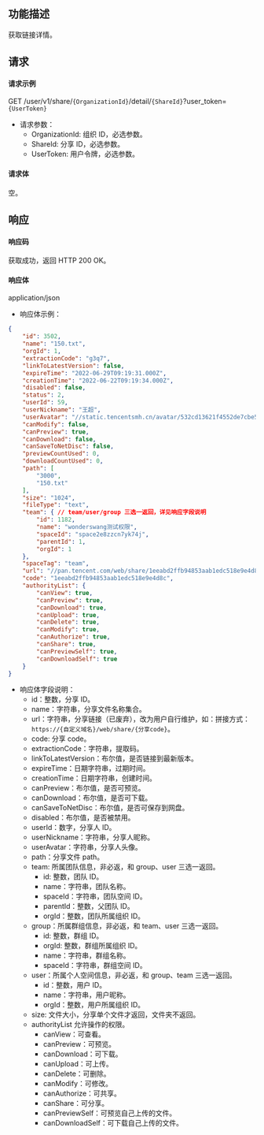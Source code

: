 ## 功能描述

获取链接详情。

## 请求

#### 请求示例

GET /user/v1/share/`{OrganizationId}`/detail/`{ShareId}`?user_token=`{UserToken}`

- 请求参数：
  - OrganizationId: 组织 ID，必选参数。
  - ShareId: 分享 ID，必选参数。
  - UserToken: 用户令牌，必选参数。

#### 请求体

空。

## 响应

#### 响应码

获取成功，返回 HTTP 200 OK。

#### 响应体

application/json

- 响应体示例：
```json
{
    "id": 3502,
    "name": "150.txt",
    "orgId": 1,
    "extractionCode": "g3q7",
    "linkToLatestVersion": false,
    "expireTime": "2022-06-29T09:19:31.000Z",
    "creationTime": "2022-06-22T09:19:34.000Z",
    "disabled": false,
    "status": 2,
    "userId": 59,
    "userNickname": "王超",
    "userAvatar": "//static.tencentsmh.cn/avatar/532cd13621f4552de7cbe5478ff93a41_1653043299353.jpg",
    "canModify": false,
    "canPreview": true,
    "canDownload": false,
    "canSaveToNetDisc": false,
    "previewCountUsed": 0,
    "downloadCountUsed": 0,
    "path": [
        "3000",
        "150.txt"
    ],
    "size": "1024",
    "fileType": "text",
    "team": { // team/user/group 三选一返回，详见响应字段说明
        "id": 1182,
        "name": "wonderswang测试权限",
        "spaceId": "space2e8zzcn7yk74j",
        "parentId": 1,
        "orgId": 1
    },
    "spaceTag": "team",
    "url": "//pan.tencent.com/web/share/1eeabd2ffb94853aab1edc518e9e4d8c",
    "code": "1eeabd2ffb94853aab1edc518e9e4d8c",
    "authorityList": {
        "canView": true,
        "canPreview": true,
        "canDownload": true,
        "canUpload": true,
        "canDelete": true,
        "canModify": true,
        "canAuthorize": true,
        "canShare": true,
        "canPreviewSelf": true,
        "canDownloadSelf": true
    }
}
```
- 响应体字段说明：
  - id：整数，分享 ID。
  - name：字符串，分享文件名称集合。
  - url：字符串，分享链接（已废弃），改为用户自行维护，如：拼接方式：`https://{自定义域名}/web/share/{分享code}`。
  - code: 分享 code。
  - extractionCode：字符串，提取码。
  - linkToLatestVersion：布尔值，是否链接到最新版本。
  - expireTime：日期字符串，过期时间。
  - creationTime：日期字符串，创建时间。
  - canPreview：布尔值，是否可预览。
  - canDownload：布尔值，是否可下载。
  - canSaveToNetDisc：布尔值，是否可保存到网盘。
  - disabled：布尔值，是否被禁用。
  - userId：数字，分享人 ID。
  - userNickname：字符串，分享人昵称。
  - userAvatar：字符串，分享人头像。
  - path：分享文件 path。
  - team: 所属团队信息，非必返，和 group、user 三选一返回。
    - id: 整数，团队 ID。
    - name：字符串，团队名称。
    - spaceId：字符串，团队空间 ID。
    - parentId：整数，父团队 ID。
    - orgId：整数，团队所属组织 ID。
  - group：所属群组信息，非必返，和 team、user 三选一返回。
    - id: 整数，群组 ID。
    - orgId: 整数，群组所属组织 ID。
    - name：字符串，群组名称。
    - spaceId：字符串，群组空间 ID。
  - user：所属个人空间信息，非必返，和 group、team 三选一返回。
    - id：整数，用户 ID。
    - name：字符串，用户昵称。
    - orgId：整数，用户所属组织 ID。
  - size: 文件大小，分享单个文件才返回，文件夹不返回。
  - authorityList 允许操作的权限。
    - canView：可查看。
    - canPreview：可预览。
    - canDownload：可下载。
    - canUpload：可上传。
    - canDelete：可删除。
    - canModify：可修改。
    - canAuthorize：可共享。
    - canShare：可分享。
    - canPreviewSelf：可预览自己上传的文件。
    - canDownloadSelf：可下载自己上传的文件。
